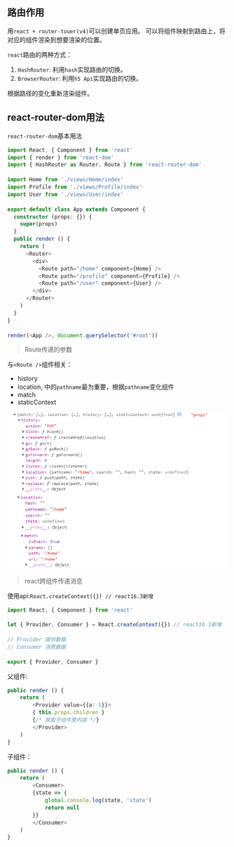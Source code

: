 
## 路由作用

用`react + router-touer(v4)`可以创建单页应用。
可以将组件映射到路由上，将对应的组件渲染到想要渲染的位置。

`react`路由的两种方式：
1. `HashRouter`: 利用`hash`实现路由的切换。
2. `BrowserRouter`: 利用`h5 Api`实现路由的切换。

根据路径的变化重新渲染组件。


## react-router-dom用法

`react-router-dom`基本用法

```typescript
import React, { Component } from 'react'
import { render } from 'react-dom'
import { HashRouter as Router, Route } from 'react-router-dom'

import Home from './views/Home/index'
import Profile from './views/Profile/index'
import User from './views/User/index'

export default class App extends Component {
  constructor (props: {}) {
    super(props)
  }
  public render () {
    return (
      <Router>
        <div>
          <Route path="/home" component={Home} />
          <Route path="/profile" component={Profile} />
          <Route path="/user" component={User} />
        </div>
      </Router>
    )
  }
}

render(<App />, document.querySelector('#root'))
```

> Route传递的参数

与`<Route />`组件相关：
- history
- location, 中的`pathname`最为重要，根据`pathname`变化组件
- match
- staticContext

![history](readme-img/history.png)
![location](readme-img/location.png)
![match](readme-img/match.png)

> react跨组件传递消息

使用api:`React.createContext({}) // react16.3新增`

```typescript
import React, { Component } from 'react'

let { Provider, Consumer } = React.createContext({}) // react16.3新增

// Provider 提供数据
// Consumer 消费数据

export { Provider, Consumer }
```

父组件:
```typescript
public render () {
    return (
        <Provider value={{a: 1}}>
        { this.props.children } 
        {/* 获取子组件里内容 */}
        </Provider>
    )
}
```
子组件：
```typescript
public render () {
    return (
        <Consumer>
        {state => {
            global.console.log(state, 'state')
            return null
        }}
        </Consumer>
    )
}
```

